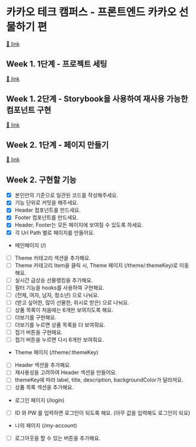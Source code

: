 # 카카오 테크 캠퍼스 - 프론트엔드 카카오 선물하기 편

[🔗 link](https://edu.nextstep.camp/s/hazAC9xa)

## Week 1. 1단계 - 프로젝트 세팅

[🔗 link](https://edu.nextstep.camp/s/hazAC9xa/ls/QzgHvzRM)

## Week 1. 2단계 - Storybook을 사용하여 재사용 가능한 컴포넌트 구현

[🔗 link](https://edu.nextstep.camp/s/hazAC9xa/ls/4wYFPW1K)

## Week 2. 1단계 - 페이지 만들기

[🔗 link](https://edu.nextstep.camp/s/hazAC9xa/ls/QzV1ncxk)

## Week 2. 구현할 기능
- [x] 본인만의 기준으로 일관된 코드를 작성해주세요.
- [x] 기능 단위로 커밋을 해주세요.
- [x] Header 컴포넌트를 만드세요.
- [x] Footer 컴포넌트를 만드세요.
- [x] Header, Footer는 모든 페이지에 보여질 수 있도록 하세요.
- [x] 각 Url Path 별로 페이지를 만들어요.
- 메인페이지 (/)
- [ ] Theme 카테고리 섹션을 추가해요.
- [ ] Theme 카테고리 Item을 클릭 시, Theme 페이지 (/theme/:themeKey)로 이동해요.
- [ ] 실시간 급상승 선물랭킹을 추가해요.
- [ ] 필터 기능을 hooks를 사용하여 구현해요.
- [ ] (전체, 여자, 남자, 청소년) 으로 나눠요.
- [ ] (받고 싶어한, 많이 선물한, 위시로 받은) 으로 나눠요.
- [ ] 상품 목록이 처음에는 6개만 보여지도록 해요.
- [ ] 더보기를 구현해요.
- [ ] 더보기를 누르면 상품 목록을 더 보여줘요.
- [ ] 접기 버튼을 구현해요.
- [ ] 접기 버튼을 누르면 다시 6개만 보여줘요.
- Theme 페이지 (/theme/:themeKey)
- [ ] Header 섹션을 추가해요.
- [ ] 재사용성을 고려하여 Header 섹션을 만들어요.
- [ ] themeKey에 따라 label, title, description, backgroundColor가 달라져요.
- [ ] 상품 목록 섹션을 추가해요.
- 로그인 페이지 (/login)
- [ ] ID 와 PW 를 입력하면 로그인이 되도록 해요. (아무 값을 입력해도 로그인이 되요)
- 나의 페이지 (/my-account)
- [ ] 로그아웃을 할 수 있는 버튼을 추가해요.

